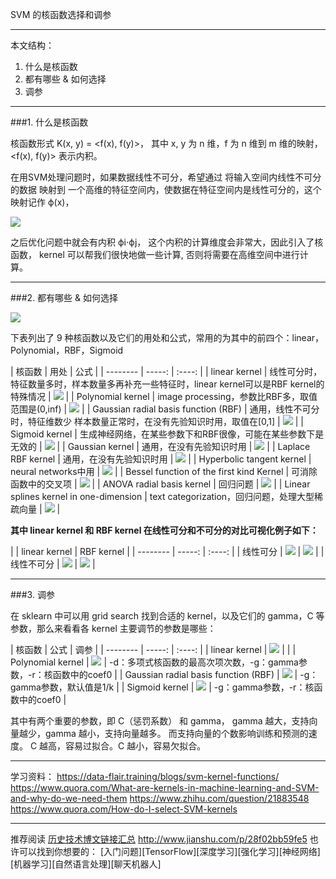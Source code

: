 SVM 的核函数选择和调参

---
本文结构：
1. 什么是核函数
2. 都有哪些 & 如何选择
3. 调参
---



###1. 什么是核函数

核函数形式 K(x, y) = <f(x), f(y)>，
其中 x, y  为 n 维，f 为 n 维到 m 维的映射，<f(x), f(y)> 表示内积。

在用SVM处理问题时，如果数据线性不可分，希望通过 将输入空间内线性不可分的数据 映射到 一个高维的特征空间内，使数据在特征空间内是线性可分的，这个映射记作 ϕ(x)，

![](https://upload-images.jianshu.io/upload_images/1667471-5fa8493ba11e17c3.png?imageMogr2/auto-orient/strip%7CimageView2/2/w/1240)

之后优化问题中就会有内积 ϕi⋅ϕj，
这个内积的计算维度会非常大，因此引入了核函数，
kernel 可以帮我们很快地做一些计算, 否则将需要在高维空间中进行计算。

---

###2. 都有哪些 & 如何选择

![](https://upload-images.jianshu.io/upload_images/1667471-5369977d45099388.png?imageMogr2/auto-orient/strip%7CimageView2/2/w/1240)

下表列出了 9 种核函数以及它们的用处和公式，常用的为其中的前四个：linear，Polynomial，RBF，Sigmoid

|   核函数      | 用处    |  公式  | 
    | --------   | -----:   | :----: | 
 | linear kernel       |  线性可分时，特征数量多时，样本数量多再补充一些特征时，linear kernel可以是RBF kernel的特殊情况  |  ![](https://upload-images.jianshu.io/upload_images/1667471-55f50ec52f369bc3.png?imageMogr2/auto-orient/strip%7CimageView2/2/w/1240) | 
 | Polynomial kernel       | image processing，参数比RBF多，取值范围是(0,inf) |  ![](https://upload-images.jianshu.io/upload_images/1667471-9d697255b7ddde54.png?imageMogr2/auto-orient/strip%7CimageView2/2/w/1240) | 
| Gaussian radial basis function (RBF)       | 通用，线性不可分时，特征维数少 样本数量正常时，在没有先验知识时用，取值在[0,1] | ![](https://upload-images.jianshu.io/upload_images/1667471-0370c098adda9e32.png?imageMogr2/auto-orient/strip%7CimageView2/2/w/1240) | 
 | Sigmoid kernel       | 生成神经网络，在某些参数下和RBF很像，可能在某些参数下是无效的 |  ![](https://upload-images.jianshu.io/upload_images/1667471-b1395552a83502bd.png?imageMogr2/auto-orient/strip%7CimageView2/2/w/1240) | 
 | Gaussian kernel      | 通用，在没有先验知识时用 | ![](https://upload-images.jianshu.io/upload_images/1667471-bf7c0436c0522324.png?imageMogr2/auto-orient/strip%7CimageView2/2/w/1240) | 
 | Laplace RBF kernel      | 通用，在没有先验知识时用 | ![](https://upload-images.jianshu.io/upload_images/1667471-44741fb115bb627c.png?imageMogr2/auto-orient/strip%7CimageView2/2/w/1240) | 
 | Hyperbolic tangent kernel       | neural networks中用 |  ![](https://upload-images.jianshu.io/upload_images/1667471-fc96e03272076b29.png?imageMogr2/auto-orient/strip%7CimageView2/2/w/1240) | 
 | Bessel function of the first kind Kernel      | 可消除函数中的交叉项 | ![](https://upload-images.jianshu.io/upload_images/1667471-b5a690e7ba8ccaa0.png?imageMogr2/auto-orient/strip%7CimageView2/2/w/1240)  | 
 | ANOVA radial basis kernel       |  回归问题 | ![](https://upload-images.jianshu.io/upload_images/1667471-5951d3392d6359ab.png?imageMogr2/auto-orient/strip%7CimageView2/2/w/1240)  | 
 | Linear splines kernel in one-dimension       | text categorization，回归问题，处理大型稀疏向量 | ![](https://upload-images.jianshu.io/upload_images/1667471-3939d6340e77ecee.png?imageMogr2/auto-orient/strip%7CimageView2/2/w/1240)  | 

**其中 linear kernel  和 RBF kernel 在线性可分和不可分的对比可视化例子如下：**

|          |  linear kernel     |  RBF kernel  | 
    | --------   | -----:   | :----: | 
 |   线性可分   | ![](https://upload-images.jianshu.io/upload_images/1667471-159acf34f092d7d7.png?imageMogr2/auto-orient/strip%7CimageView2/2/w/1240) |  ![](https://upload-images.jianshu.io/upload_images/1667471-f0d1e7e69b9121d3.png?imageMogr2/auto-orient/strip%7CimageView2/2/w/1240) | 
 | 线性不可分   | ![](https://upload-images.jianshu.io/upload_images/1667471-a0675c4d8ee80dcb.png?imageMogr2/auto-orient/strip%7CimageView2/2/w/1240) |  ![](https://upload-images.jianshu.io/upload_images/1667471-bd787ee902c437c2.png?imageMogr2/auto-orient/strip%7CimageView2/2/w/1240) | 

---

###3. 调参

在 sklearn 中可以用 grid search 找到合适的 kernel，以及它们的 gamma，C 等参数，那么来看看各 kernel 主要调节的参数是哪些：

|   核函数      | 公式    | 调参   | 
    | --------   | -----:   | :----: | 
 | linear kernel       |  ![](https://upload-images.jianshu.io/upload_images/1667471-55f50ec52f369bc3.png?imageMogr2/auto-orient/strip%7CimageView2/2/w/1240)  |   | 
 | Polynomial kernel       | ![](https://upload-images.jianshu.io/upload_images/1667471-9d697255b7ddde54.png?imageMogr2/auto-orient/strip%7CimageView2/2/w/1240) |  -d：多项式核函数的最高次项次数，-g：gamma参数，-r：核函数中的coef0  | 
| Gaussian radial basis function (RBF)       | ![](https://upload-images.jianshu.io/upload_images/1667471-0370c098adda9e32.png?imageMogr2/auto-orient/strip%7CimageView2/2/w/1240) | -g：gamma参数，默认值是1/k | 
 | Sigmoid kernel       |  ![](https://upload-images.jianshu.io/upload_images/1667471-5289e8077925cb8d.png?imageMogr2/auto-orient/strip%7CimageView2/2/w/1240) |  -g：gamma参数，-r：核函数中的coef0 | 

其中有两个重要的参数，即 C（惩罚系数） 和 gamma，
gamma 越大，支持向量越少，gamma 越小，支持向量越多。
而支持向量的个数影响训练和预测的速度。
C 越高，容易过拟合。C 越小，容易欠拟合。

---

学习资料：
https://data-flair.training/blogs/svm-kernel-functions/
https://www.quora.com/What-are-kernels-in-machine-learning-and-SVM-and-why-do-we-need-them
https://www.zhihu.com/question/21883548
https://www.quora.com/How-do-I-select-SVM-kernels

---

推荐阅读 [历史技术博文链接汇总](http://www.jianshu.com/p/28f02bb59fe5)
http://www.jianshu.com/p/28f02bb59fe5
也许可以找到你想要的：
[入门问题][TensorFlow][深度学习][强化学习][神经网络][机器学习][自然语言处理][聊天机器人]
